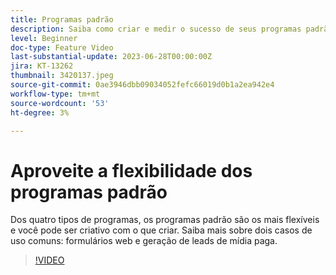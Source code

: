 ```yaml
---
title: Programas padrão
description: Saiba como criar e medir o sucesso de seus programas padrão.
level: Beginner
doc-type: Feature Video
last-substantial-update: 2023-06-28T00:00:00Z
jira: KT-13262
thumbnail: 3420137.jpeg
source-git-commit: 0ae3946dbb09034052fefc66019d0b1a2ea942e4
workflow-type: tm+mt
source-wordcount: '53'
ht-degree: 3%

---
```



# Aproveite a flexibilidade dos programas padrão


Dos quatro tipos de programas, os programas padrão são os mais flexíveis e você pode ser criativo com o que criar.
Saiba mais sobre dois casos de uso comuns: formulários web e geração de leads de mídia paga.

>[!VIDEO](https://video.tv.adobe.com/v/3420137?learn=on)
